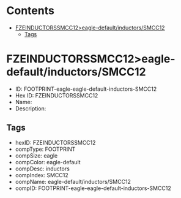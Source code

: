 



Contents
========

* [FZEINDUCTORSSMCC12>eagle-default/inductors/SMCC12](#fzeinductorssmcc12eagle-defaultinductorssmcc12)
	* [Tags](#tags)

# FZEINDUCTORSSMCC12>eagle-default/inductors/SMCC12

- ID: FOOTPRINT-eagle-eagle-default-inductors-SMCC12
- Hex ID: FZEINDUCTORSSMCC12
- Name: 
- Description: 

## Tags

- hexID: FZEINDUCTORSSMCC12
- oompType: FOOTPRINT
- oompSize: eagle
- oompColor: eagle-default
- oompDesc: inductors
- oompIndex: SMCC12
- oompName: eagle-default/inductors/SMCC12
- oompID: FOOTPRINT-eagle-eagle-default-inductors-SMCC12
